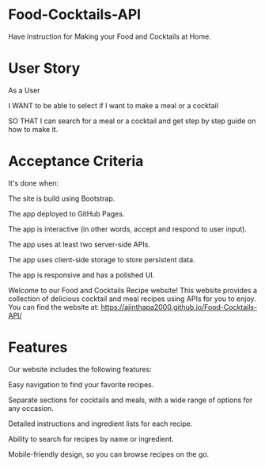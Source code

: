 # Food-Cocktails-API
Have instruction for Making your Food and Cocktails at Home.

# User Story

As a User

I WANT to be able to select if I want to make a meal or a cocktail

SO THAT I can search for a meal or a cocktail and get step by step guide on how to make it.

# Acceptance Criteria

It's done when:

The site is build using Bootstrap.

The app deployed to GitHub Pages.

The app is interactive (in other words, accept and respond to user input).

The app uses at least two server-side APIs.

The app uses client-side storage to store persistent data.

The app is responsive and has a polished UI.

Welcome to our Food and Cocktails Recipe website! This website provides a collection of delicious cocktail and meal recipes using APIs for you to enjoy. You can find the website at: https://ajinthapa2000.github.io/Food-Cocktails-API/

# Features

Our website includes the following features:

Easy navigation to find your favorite recipes.

Separate sections for cocktails and meals, with a wide range of options for any occasion.

Detailed instructions and ingredient lists for each recipe.

Ability to search for recipes by name or ingredient.

Mobile-friendly design, so you can browse recipes on the go.
